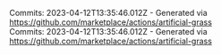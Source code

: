 Commits: 2023-04-12T13:35:46.012Z - Generated via https://github.com/marketplace/actions/artificial-grass
<br>
Commits: 2023-04-12T13:35:46.012Z - Generated via https://github.com/marketplace/actions/artificial-grass
<br>
